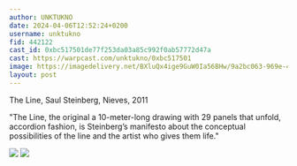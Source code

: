 ```yaml
---
author: UNKTUKNO
date: 2024-04-06T12:52:24+0200
username: unktukno
fid: 442122
cast_id: 0xbc517501de77f253da03a85c992f0ab57772d47a
cast: https://warpcast.com/unktukno/0xbc517501
image: https://imagedelivery.net/BXluQx4ige9GuW0Ia56BHw/9a2bc063-969e-47f2-616c-210139bbe000/original
layout: post
---
```

The Line, Saul Steinberg, Nieves, 2011  
  
"The Line, the original a 10-meter-long drawing with 29 panels that unfold, accordion fashion, is Steinberg’s manifesto about the conceptual possibilities of the line and the artist who gives them life."  

![](https://imagedelivery.net/BXluQx4ige9GuW0Ia56BHw/9a2bc063-969e-47f2-616c-210139bbe000/original)
![](https://imagedelivery.net/BXluQx4ige9GuW0Ia56BHw/c15451b8-06d0-48d8-a769-7fcabe427800/original)